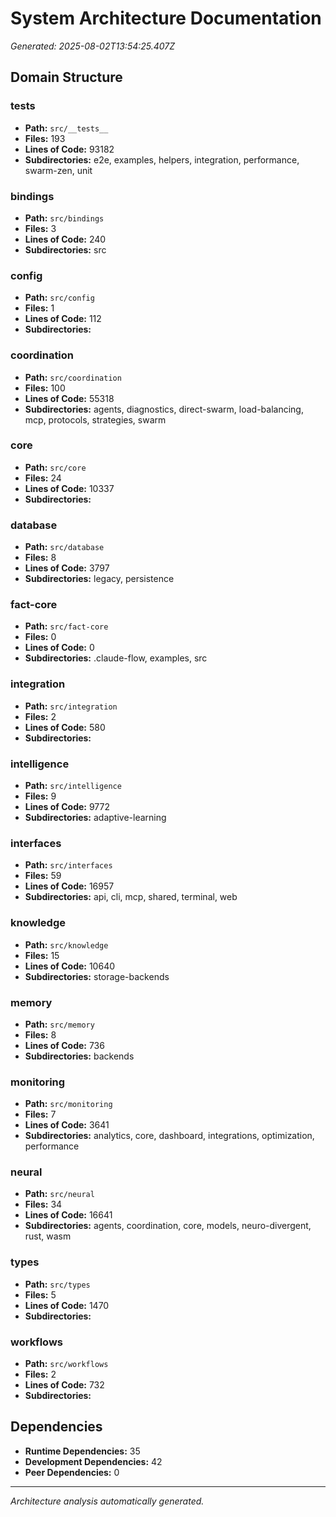 # System Architecture Documentation

*Generated: 2025-08-02T13:54:25.407Z*

## Domain Structure


### __tests__
- **Path:** `src/__tests__`
- **Files:** 193
- **Lines of Code:** 93182
- **Subdirectories:** e2e, examples, helpers, integration, performance, swarm-zen, unit


### bindings
- **Path:** `src/bindings`
- **Files:** 3
- **Lines of Code:** 240
- **Subdirectories:** src


### config
- **Path:** `src/config`
- **Files:** 1
- **Lines of Code:** 112
- **Subdirectories:** 


### coordination
- **Path:** `src/coordination`
- **Files:** 100
- **Lines of Code:** 55318
- **Subdirectories:** agents, diagnostics, direct-swarm, load-balancing, mcp, protocols, strategies, swarm


### core
- **Path:** `src/core`
- **Files:** 24
- **Lines of Code:** 10337
- **Subdirectories:** 


### database
- **Path:** `src/database`
- **Files:** 8
- **Lines of Code:** 3797
- **Subdirectories:** legacy, persistence


### fact-core
- **Path:** `src/fact-core`
- **Files:** 0
- **Lines of Code:** 0
- **Subdirectories:** .claude-flow, examples, src


### integration
- **Path:** `src/integration`
- **Files:** 2
- **Lines of Code:** 580
- **Subdirectories:** 


### intelligence
- **Path:** `src/intelligence`
- **Files:** 9
- **Lines of Code:** 9772
- **Subdirectories:** adaptive-learning


### interfaces
- **Path:** `src/interfaces`
- **Files:** 59
- **Lines of Code:** 16957
- **Subdirectories:** api, cli, mcp, shared, terminal, web


### knowledge
- **Path:** `src/knowledge`
- **Files:** 15
- **Lines of Code:** 10640
- **Subdirectories:** storage-backends


### memory
- **Path:** `src/memory`
- **Files:** 8
- **Lines of Code:** 736
- **Subdirectories:** backends


### monitoring
- **Path:** `src/monitoring`
- **Files:** 7
- **Lines of Code:** 3641
- **Subdirectories:** analytics, core, dashboard, integrations, optimization, performance


### neural
- **Path:** `src/neural`
- **Files:** 34
- **Lines of Code:** 16641
- **Subdirectories:** agents, coordination, core, models, neuro-divergent, rust, wasm


### types
- **Path:** `src/types`
- **Files:** 5
- **Lines of Code:** 1470
- **Subdirectories:** 


### workflows
- **Path:** `src/workflows`
- **Files:** 2
- **Lines of Code:** 732
- **Subdirectories:** 


## Dependencies

- **Runtime Dependencies:** 35
- **Development Dependencies:** 42
- **Peer Dependencies:** 0

---

*Architecture analysis automatically generated.*
